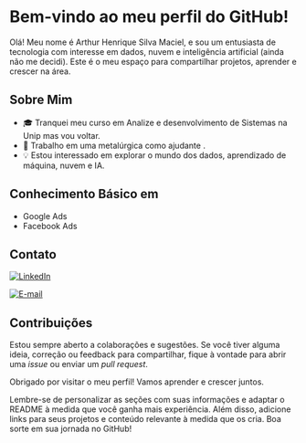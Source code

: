 # Bem-vindo ao meu perfil do GitHub!

Olá! Meu nome é Arthur Henrique Silva Maciel, e sou um entusiasta de tecnologia com interesse em  dados, nuvem e inteligência artificial (ainda não me decidi). Este é o meu espaço para compartilhar projetos, aprender e crescer na área. 

## Sobre Mim

- 🎓 Tranquei meu curso em Analize e desenvolvimento de Sistemas na Unip mas vou voltar.
- 💼 Trabalho em uma metalúrgica como ajudante .
- 💡 Estou interessado em explorar o mundo dos dados, aprendizado de máquina, nuvem e IA.

## Conhecimento Básico em 

- Google Ads
- Facebook Ads


## Contato

[![LinkedIn](https://img.shields.io/badge/LinkedIn-000?style=for-the-badge&logo=linkedin&logoColor=0E76A8)](https://www.linkedin.com/in/arthur-maciel/)

[![E-mail](https://img.shields.io/badge/-Email-000?style=for-the-badge&logo=microsoft-outlook&logoColor=007BFF)](mailto:arthurhenriquesilvam@gmail.com)

## Contribuições

Estou sempre aberto a colaborações e sugestões. Se você tiver alguma ideia, correção ou feedback para compartilhar, fique à vontade para abrir uma _issue_ ou enviar um _pull request_.

Obrigado por visitar o meu perfil! Vamos aprender e crescer juntos.

Lembre-se de personalizar as seções com suas informações e adaptar o README à medida que você ganha mais experiência. Além disso, adicione links para seus projetos e conteúdo relevante à medida que os cria. Boa sorte em sua jornada no GitHub!





